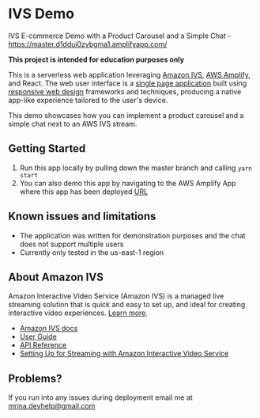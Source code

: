 # IVS Demo

IVS E-commerce Demo with a Product Carousel and a Simple Chat - https://master.d1ddui0zybgma1.amplifyapp.com/

**This project is intended for education purposes only**

This is a serverless web application leveraging [Amazon IVS](https://aws.amazon.com/ivs/), [AWS Amplify](https://aws.amazon.com/amplify/), and React. The web user interface is a [single page application](https://en.wikipedia.org/wiki/Single-page_application) built using [responsive web design](https://en.wikipedia.org/wiki/Responsive_web_design) frameworks and techniques, producing a native app-like experience tailored to the user's device.

This demo showcases how you can implement a product carousel and a simple chat next to an AWS IVS stream.

## Getting Started

1. Run this app locally by pulling down the master branch and calling `yarn start`
2. You can also demo this app by navigating to the AWS Amplify App where this app has been deployed [URL](https://master.d1ddui0zybgma1.amplifyapp.com/)


## Known issues and limitations
* The application was written for demonstration purposes and the chat does not support multiple users
* Currently only tested in the us-east-1 region

## About Amazon IVS
Amazon Interactive Video Service (Amazon IVS) is a managed live streaming solution that is quick and easy to set up, and ideal for creating interactive video experiences. [Learn more](https://aws.amazon.com/ivs/).

* [Amazon IVS docs](https://docs.aws.amazon.com/ivs/)
* [User Guide](https://docs.aws.amazon.com/ivs/latest/userguide/)
* [API Reference](https://docs.aws.amazon.com/ivs/latest/APIReference/)
* [Setting Up for Streaming with Amazon Interactive Video Service](https://aws.amazon.com/blogs/media/setting-up-for-streaming-with-amazon-ivs/)

## Problems?

If you run into any issues during deployment email me at mrina.devhelp@gmail.com
